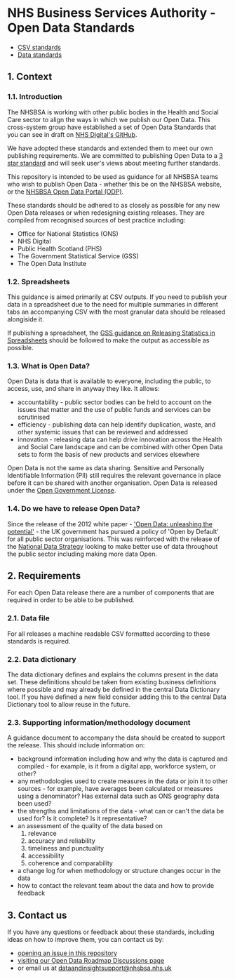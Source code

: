 # NHS Business Services Authority - Open Data Standards

* [CSV standards](https://github.com/nhsbsa-data-analytics/open-data-standards/blob/main/csv-standards.md)
* [Data standards](https://github.com/nhsbsa-data-analytics/open-data-standards/blob/main/data-standards.md)

## 1. Context

### 1.1. Introduction
The NHSBSA is working with other public bodies in the Health and Social Care sector to align the ways in which we publish our Open Data. This cross-system group have established a set of Open Data Standards that you can see in draft on [NHS Digital's GitHub](https://github.com/NHSDigital/open-data-standards).

We have adopted these standards and extended them to meet our own publishing requirements. We are committed to publishing Open Data to a [3 star standard](http://5stardata.info/en/) and will seek user's views about meeting further standards.

This repository is intended to be used as guidance for all NHSBSA teams who wish to publish Open Data - whether this be on the NHSBSA website, or the [NHSBSA Open Data Portal (ODP)](https://opendata.nhsbsa.net/).

These standards should be adhered to as closely as possible for any new Open Data releases or when redesigning existing releases. They are compiled from recognised sources of best practice including:

* Office for National Statistics (ONS)
* NHS Digital
* Public Health Scotland (PHS)
* The Government Statistical Service (GSS)
* The Open Data Institute

### 1.2. Spreadsheets
This guidance is aimed primarily at CSV outputs. If you need to publish your data in a spreadsheet due to the need for multiple summaries in different tabs an accompanying CSV with the most granular data should be released alongiside it.

If publishing a spreadsheet, the [GSS guidance on Releasing Statistics in Spreadsheets](https://analysisfunction.civilservice.gov.uk/policy-store/releasing-statistics-in-spreadsheets/) should be followed to make the output as accessible as possible.

### 1.3. What is Open Data?
Open Data is data that is available to everyone, including the public, to access, use, and share in anyway they like. It allows:

* accountability - public sector bodies can be held to account on the issues that matter and the use of public funds and services can be scrutinised
* efficiency - publishing data can help identify duplication, waste, and other systemic issues that can be reviewed and addressed
* innovation - releasing data can help drive innovation across the Health and Social Care landscape and can be combined with other Open Data sets to form the basis of new products and services elsewhere

Open Data is not the same as data sharing. Sensitive and Personally Identifiable Information (PII) still requires the relevant governance in place before it can be shared with another organisation. Open Data is released under the [Open Government License](https://www.nationalarchives.gov.uk/doc/open-government-licence/version/3/).

### 1.4. Do we have to release Open Data?
Since the release of the 2012 white paper - ['Open Data: unleashing the potential'](https://www.gov.uk/government/publications/open-data-white-paper-unleashing-the-potential) - the UK government has pursued a policy of 'Open by Default' for all public sector organisations. This was reinforced with the release of the [National Data Strategy](https://www.gov.uk/government/publications/uk-national-data-strategy/national-data-strategy) looking to make better use of data throughout the public sector including making more data Open.

## 2. Requirements
For each Open Data release there are a number of components that are required in order to be able to be published.

### 2.1. Data file
For all releases a machine readable CSV formatted according to these standards is required.

### 2.2. Data dictionary
The data dictionary defines and explains the columns present in the data set. These definitions should be taken from existing business definitions where possible and may already be defined in the central Data Dictionary tool. If you have defined a new field consider adding this to the central Data Dictionary tool to allow reuse in the future.

### 2.3. Supporting information/methodology document
A guidance document to accompany the data should be created to support the release. This should include information on:

* background information including how and why the data is captured and compiled - for example, is it from a digital app, workforce system, or other?
* any methodologies used to create measures in the data or join it to other sources - for example, have averages been calculated or measures using a denominator? Has external data such as ONS geography data been used?
* the strengths and limitations of the data - what can or can't the data be used for? Is it complete? Is it representative?
* an assessment of the quality of the data based on
    1. relevance
    2. accuracy and reliability
    3. timeliness and punctuality
    4. accessibility
    5. coherence and comparability
* a change log for when methodology or structure changes occur in the data
* how to contact the relevant team about the data and how to provide feedback

## 3. Contact us
If you have any questions or feedback about these standards, including ideas on how to improve them, you can contact us by:

* [opening an issue in this repository]()
* [visiting our Open Data Roadmap Discussions page](https://github.com/nhsbsa-data-analytics/open-data-roadmap/discussions)
* or email us at dataandinsightsupport@nhsbsa.nhs.uk 